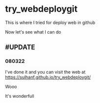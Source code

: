 # try_webdeploygit

This is where I tried for deploy web in github

Now let's see what I can do

<h2>#UPDATE</h2>
<h3>080322</h3>

I've done it and you can visit the web at
https://sulhanf.github.io/try_webdeploygit/


Wooo
<p style = "color:blue, font-family:Lucida Grande;">It's wonderfull </p>
